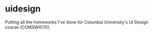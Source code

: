 # uidesign
Putting all the homeworks I've done for Columbia University's UI Design course (COMSW4170). 
